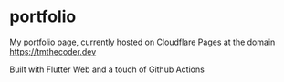 # portfolio

My portfolio page, currently hosted on Cloudflare Pages at the domain https://tmthecoder.dev

Built with Flutter Web and a touch of Github Actions
